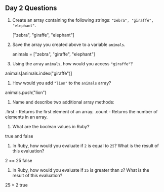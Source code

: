    ## Day 2 Questions

1. Create an array containing the following strings: `"zebra", "giraffe", "elephant"`.

   ["zebra", "giraffe", "elephant"]

1. Save the array you created above to a variable `animals`.

   animals = ["zebra", "giraffe", "elephant"]

1. Using the array `animals`, how would you access `"giraffe"`?

animals[animals.index("giraffe")]

1. How would you add `"lion"` to the `animals` array?

animals.push("lion")

1. Name and describe two additional array methods:

.first - Returns the first element of an array.
.count - Returns the number of elements in an array.

1. What are the boolean values in Ruby?

true and false

1. In Ruby, how would you evaluate if `2` is equal to `25`? What is the result of this evaluation?

2 == 25
false

1. In Ruby, how would you evaluate if `25` is greater than `2`? What is the result of this evaluation?

25 > 2
true
